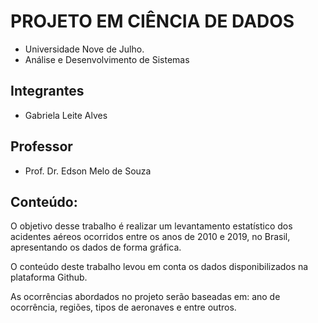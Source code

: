 # PROJETO EM CIÊNCIA DE DADOS
 * Universidade Nove de Julho.
 * Análise e Desenvolvimento de Sistemas

## Integrantes 
* Gabriela Leite Alves 

## Professor 
* Prof. Dr. Edson Melo de Souza

## Conteúdo:

O objetivo desse trabalho é realizar um levantamento estatístico dos acidentes aéreos ocorridos entre os anos de 2010 e 2019, no Brasil, apresentando os dados de forma gráfica.

O conteúdo deste trabalho levou em conta os dados disponibilizados na plataforma Github.

As ocorrências abordados no projeto serão baseadas em: ano de ocorrência, regiões, tipos de aeronaves e entre outros. 
